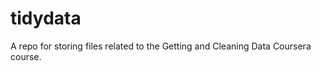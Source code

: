 tidydata
========

A repo for storing files related to the Getting and Cleaning Data Coursera course.
